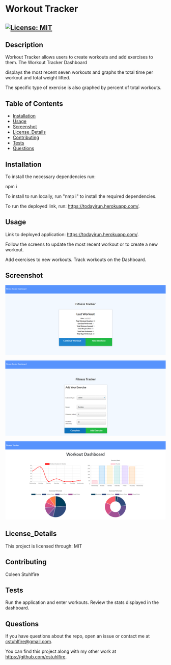 # Workout Tracker
## [![License: MIT](https://img.shields.io/badge/License-MIT-blue.svg)](https://opensource.org/licenses/MIT)
## Description 
Workout Tracker allows users to create workouts and add exercises to them. The Workout Tracker Dashboard 

displays the most recent seven workouts and graphs the total time per workout and total weight lifted. 

The specific type of exercise is also graphed by percent of total workouts.
## Table of Contents
- [Installation](#installation)
- [Usage](#usage)
- [Screenshot](#screenshot)
- [License_Details](#license_details)
- [Contributing](#contributing) 
- [Tests](#tests)
- [Questions](#questions)
## Installation
To install the necessary dependencies run:

npm i

To install to run locally, run "nmp i" to install the required dependencies. 

To run the deployed link, run: https://todayirun.herokuapp.com/.
## Usage
Link to deployed application: https://todayirun.herokuapp.com/. 

Follow the screens to update the most recent workout or to create a new workout. 

Add exercises to new workouts. Track workouts on the Dashboard.

## Screenshot
![Screenshot](./screenshot.PNG)

![Screenshot](./screenshot3.PNG)

![Screenshot](./screenshot2.PNG)

## License_Details

This project is licensed through: MIT

## Contributing

Coleen Stuhlfire

## Tests

Run the application and enter workouts. Review the stats displayed in the dashboard.

## Questions

If you have questions about the repo, open an issue or contact me at 
cstuhlfire@gmail.com. 

You can find this project along with my other work 
at https://github.com/cstuhlfire.


